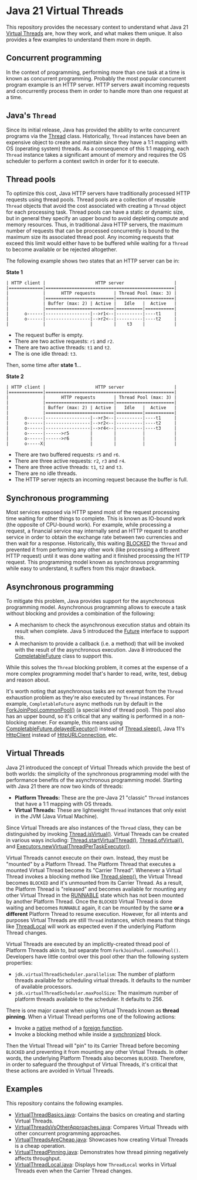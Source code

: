 # Java 21 Virtual Threads

This repository provides the necessary context to understand what Java 21 [Virtual Threads] are, how they work, and what makes them unique.
It also provides a few examples to understand them more in depth.

## Concurrent programming

In the context of programming, performing more than one task at a time is known as concurrent programming.
Probably the most popular concurrent program example is an HTTP server.
HTTP servers await incoming requests and concurrently process them in order to handle more than one request at a time. 

## Java's `Thread`

Since its initial release, Java has provided the ability to write concurrent programs via the [Thread] class.
Historically, `Thread` instances have been an expensive object to create and maintain since they have a 1:1 mapping with OS (operating system) threads.
As a consequence of this 1:1 mapping, each `Thread` instance takes a significant amount of memory and requires the OS scheduler to perform a context switch in order for it to execute.

## Thread pools

To optimize this cost, Java HTTP servers have traditionally processed HTTP requests using thread pools.
Thread pools are a collection of reusable `Thread` objects that avoid the cost associated with creating a `Thread` object for each processing task.
Thread pools can have a static or dynamic size, but in general they specify an upper bound to avoid depleting compute and memory resources.
Thus, in traditional Java HTTP servers, the maximum number of requests that can be processed concurrently is bound to the maximum size its associated thread pool.
Any incoming requests that exceed this limit would either have to be buffered while waiting for a `Thread` to become available or be rejected altogether.

The following example shows two states that an HTTP server can be in: 

**State 1**

```plain
| HTTP client |                   HTTP server                   |
|=============|=================================================|
|             |      HTTP requests       | Thread Pool (max: 3) |
|             |==========================|======================|
|             | Buffer (max: 2) | Active |   Idle   |  Active   |
|             |==========================|==========|===========|
|      o------|-----------------|-->r1<--|----------|----t1     |
|      o------|-----------------|-->r2<--|----------|----t2     |
|             |                 |        |    t3    |           |
```

- The request buffer is empty.
- There are two active requests: `r1` and `r2`.
- There are two active threads: `t1` and `t2`.
- The is one idle thread: `t3`.

Then, some time after **state 1**...

**State 2**

```plain
| HTTP client |                   HTTP server                   |
|=============|=================================================|
|             |      HTTP requests       | Thread Pool (max: 3) |
|             |==========================|======================|
|             | Buffer (max: 2) | Active |   Idle   |  Active   |
|             |==========================|==========|===========|
|      o------|-----------------|-->r3<--|----------|----t1     |
|      o------|-----------------|-->r2<--|----------|----t2     |
|      o------|-----------------|-->r4<--|----------|----t3     |
|      o------|------>r5        |        |          |           |
|      o------|------>r6        |        |          |           |
|      o-----X|                 |        |          |           |
```

- There are two buffered requests: `r5` and `r6`.
- There are three active requests: `r2`, `r3` and `r4`.
- There are three active threads: `t1`, `t2` and `t3`.
- There are no idle threads.
- The HTTP server rejects an incoming request because the buffer is full.

## Synchronous programming

Most services exposed via HTTP spend most of the request processing time waiting for other things to complete.
This is known as IO-bound work (the opposite of CPU-bound work).
For example, while processing a request, a financial service may internally send an HTTP request to another service in order to obtain the exchange rate between two currencies and then wait for a response.
Historically, this waiting [BLOCKED] the `Thread` and prevented it from performing any other work (like processing a different HTTP request) until it was done waiting and it finished processing the HTTP request.
This programming model known as synchronous programming while easy to understand, it suffers from this major drawback.

## Asynchronous programming

To mitigate this problem, Java provides support for the asynchronous programming model.
Asynchronous programming allows to execute a task without blocking and provides a combination of the following:

- A mechanism to check the asynchronous execution status and obtain its result when complete.
  Java 5 introduced the [Future] interface to support this.
- A mechanism to provide a callback (i.e. a method) that will be invoked with the result of the asynchronous execution.
  Java 8 introduced the [CompletableFuture] class to support this.

While this solves the `Thread` blocking problem, it comes at the expense of a more complex programming model that's harder to read, write, test, debug and reason about.

It's worth noting that asynchronous tasks are not exempt from the `Thread` exhaustion problem as they're also executed by `Thread` instances.
For example, `CompletableFuture` async methods run by default in the [ForkJoinPool.commonPool()] (a special kind of thread pool).
This pool also has an upper bound, so it's critical that any waiting is performed in a non-blocking manner.
For example, this means using [CompletableFuture.delayedExecutor()] instead of [Thread.sleep()], Java 11's [HttpClient] instead of [HttpURLConnection], etc. 

## Virtual Threads

Java 21 introduced the concept of Virtual Threads which provide the best of both worlds: the simplicity of the synchronous programming model with the performance benefits of the asynchronous programming model.
Starting with Java 21 there are now two kinds of threads:

- **Platform Threads:** These are the pre-Java 21 "classic" `Thread` instances that have a 1:1 mapping with OS threads.
- **Virtual Threads:** These are lightweight `Thread` instances that only exist in the JVM (Java Virtual Machine).

Since Virtual Threads are also instances of the `Thread` class, they can be distinguished by invoking [Thread.isVirtual()].
Virtual Threads can be created in various ways including: [Thread.startVirtualThread()], [Thread.ofVirtual()], and [Executors.newVirtualThreadPerTaskExecutor()].

Virtual Threads cannot execute on their own. Instead, they must be "mounted" by a Platform Thread.
The Platform Thread that executes a mounted Virtual Thread become its "Carrier Thread".
Whenever a Virtual Thread invokes a blocking method like [Thread.sleep()], the Virtual Thread becomes `BLOCKED` and it's unmounted from its Carrier Thread.
As a result, the Platform Thread is "released" and becomes available for mounting any other Virtual Thread in the [RUNNABLE] state which has not been mounted by another Platform Thread.
Once the `BLOCKED` Virtual Thread is done waiting and becomes `RUNNABLE` again, it can be mounted by the same **or a different** Platform Thread to resume execution.
However, for all intents and purposes Virtual Threads are still `Thread` instances, which means that things like [ThreadLocal] will work as expected even if the underlying Platform Thread changes.

Virtual Threads are executed by an implicitly-created thread pool of Platform Threads akin to, but separate from `ForkJoinPool.commonPool()`.
Developers have little control over this pool other than the following system properties:

- `jdk.virtualThreadScheduler.parallelism`: The number of platform threads available for scheduling virtual threads. It defaults to the number of available processors. 
- `jdk.virtualThreadScheduler.maxPoolSize`: The maximum number of platform threads available to the scheduler. It defaults to 256. 

There is one major caveat when using Virtual Threads known as **thread pinning**.
When a Virtual Thread performs one of the following actions:
- Invoke a [native] method of a [foreign function].
- Invoke a blocking method while inside a [synchronized] block.

Then the Virtual Thread will "pin" to its Carrier Thread before becoming `BLOCKED` and preventing it from mounting any other Virtual Threads.
In other words, the underlying Platform Threads also becomes `BLOCKED`.
Therefore, in order to safeguard the throughput of Virtual Threads, it's critical that these actions are avoided in Virtual Threads.

## Examples

This repository contains the following examples.

- [VirtualThreadBasics.java]: Contains the basics on creating and starting Virtual Threads.
- [VirtualThreadsVsOtherApproaches.java]: Compares Virtual Threads with other concurrent programming approaches.
- [VirtualThreadsAreCheap.java]: Showcases how creating Virtual Threads is a cheap operation.
- [VirtualThreadPinning.java]: Demonstrates how thread pinning negatively affects throughput.
- [VirtualThreadLocal.java]: Displays how `ThreadLocal` works in Virtual Threads even when the Carrier Thread changes. 

[BLOCKED]: https://docs.oracle.com/en/java/javase/21/docs/api/java.base/java/lang/Thread.State.html#BLOCKED
[CompletableFuture]: https://docs.oracle.com/en/java/javase/21/docs/api/java.base/java/util/concurrent/CompletableFuture.html
[CompletableFuture.delayedExecutor()]: https://docs.oracle.com/en/java/javase/21/docs/api/java.base/java/util/concurrent/CompletableFuture.html#delayedExecutor(long,java.util.concurrent.TimeUnit)
[Executors.newVirtualThreadPerTaskExecutor()]: https://docs.oracle.com/en/java/javase/21/docs/api/java.base/java/util/concurrent/Executors.html#newVirtualThreadPerTaskExecutor()
[ForkJoinPool.commonPool()]: https://docs.oracle.com/en/java/javase/21/docs/api/java.base/java/util/concurrent/ForkJoinPool.html#commonPool()
[Future]: https://docs.oracle.com/en/java/javase/21/docs/api/java.base/java/util/concurrent/Future.html
[HttpClient]: https://docs.oracle.com/en/java/javase/21/docs/api/java.net.http/java/net/http/HttpClient.html
[HttpURLConnection]: https://docs.oracle.com/en/java/javase/21/docs/api/java.base/java/net/HttpURLConnection.html
[RUNNABLE]: https://docs.oracle.com/en/java/javase/21/docs/api/java.base/java/lang/Thread.State.html#RUNNABLE
[Thread]: https://docs.oracle.com/en/java/javase/21/docs/api/java.base/java/lang/Thread.html
[ThreadLocal]: https://docs.oracle.com/en/java/javase/21/docs/api/java.base/java/lang/ThreadLocal.html
[Thread.isVirtual()]: https://docs.oracle.com/en/java/javase/21/docs/api/java.base/java/lang/Thread.html#isVirtual()
[Thread.ofVirtual()]: https://docs.oracle.com/en/java/javase/21/docs/api/java.base/java/lang/Thread.html#ofVirtual()
[Thread.startVirtualThread()]: https://docs.oracle.com/en/java/javase/21/docs/api/java.base/java/lang/Thread.html#startVirtualThread(java.lang.Runnable)
[Thread.sleep()]: https://docs.oracle.com/en/java/javase/21/docs/api/java.base/java/lang/Thread.html#sleep(long)
[Virtual Threads]: https://docs.oracle.com/en/java/javase/21/core/virtual-threads.html
[VirtualThreadBasics.java]: https://github.com/marcogrcr/java21-virtual-threads/blob/main/src/main/java/com/github/marcogrcr/VirtualThreadBasics.java
[VirtualThreadLocal.java]: https://github.com/marcogrcr/java21-virtual-threads/blob/main/src/main/java/com/github/marcogrcr/VirtualThreadLocal.java
[VirtualThreadPinning.java]: https://github.com/marcogrcr/java21-virtual-threads/blob/main/src/main/java/com/github/marcogrcr/VirtualThreadPinning.java
[VirtualThreadsAreCheap.java]: https://github.com/marcogrcr/java21-virtual-threads/blob/main/src/main/java/com/github/marcogrcr/VirtualThreadsAreCheap.java
[VirtualThreadsVsOtherApproaches.java]: https://github.com/marcogrcr/java21-virtual-threads/blob/main/src/main/java/com/github/marcogrcr/VirtualThreadsVsOtherApproaches.java
[foreign function]: https://docs.oracle.com/en/java/javase/21/core/foreign-function-and-memory-api.html
[native]: https://docs.oracle.com/en/java/javase/21/docs/specs/jni/index.html
[synchronized]: https://docs.oracle.com/javase/tutorial/essential/concurrency/syncmeth.html

